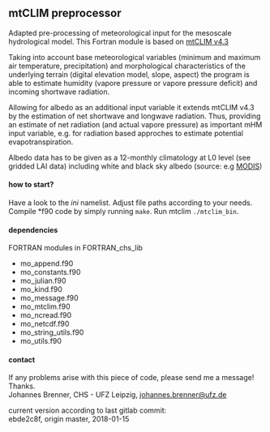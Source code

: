 ## mtCLIM preprocessor 

Adapted pre-processing of meteorological input for the mesoscale hydrological model. 
This Fortran module is based on [mtCLIM v4.3](http://www.ntsg.umt.edu/project/mt-clim.php)  

Taking into account base meteorological variables (minimum and maximum air temperature, precipitation) and 
morphological characteristics of the underlying terrain (digital elevation model, slope, aspect) 
the program is able to estimate humidity (vapore pressure or vapore pressure deficit) and incoming shortwave radiation. 

Allowing for albedo as an additional input variable it extends mtCLIM v4.3 by the estimation of net shortwave and longwave radiation. 
Thus, providing an estimate of net radiation (and actual vapore pressure) as important mHM input variable, 
e.g. for radiation based approches to estimate potential evapotranspiration.  

Albedo data has to be given as a 12-monthly climatology at L0 level (see gridded LAI data) including white and black sky albedo
(source: e.g [MODIS](https://lpdaac.usgs.gov/dataset_discovery/modis/modis_products_table/mcd43a3))

#### how to start?
Have a look to the _ini_ namelist. Adjust file paths according to your needs.  
Compile *f90 code by simply running `make`. Run mtclim `./mtclim_bin`.

#### dependencies 
FORTRAN modules in FORTRAN_chs_lib
* mo_append.f90
* mo_constants.f90
* mo_julian.f90
* mo_kind.f90
* mo_message.f90
* mo_mtclim.f90
* mo_ncread.f90
* mo_netcdf.f90
* mo_string_utils.f90
* mo_utils.f90  

#### contact
If any problems arise with this piece of code, please send me a message!  
Thanks.  
Johannes Brenner, CHS - UFZ Leipzig, johannes.brenner@ufz.de  

current version according to last gitlab commit:  
ebde2c8f, origin master, 2018-01-15
